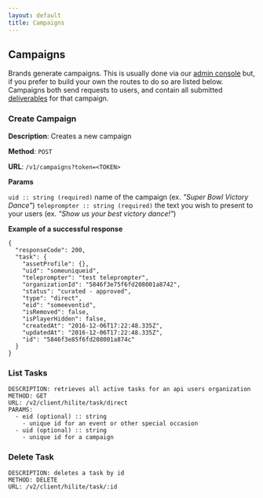 ```yaml
---
layout: default
title: Campaigns
---
```


## Campaigns

Brands generate campaigns. This is usually done via our [admin console](https://admin.hilite.media) but, if you prefer to build your own the routes to do so are listed below. Campaigns both send requests to users, and contain all submitted [deliverables](/deliverables.html) for that campaign.


### Create Campaign
    
**Description**: Creates a new campaign 

**Method**: `POST`

**URL**: `/v1/campaigns?token=<TOKEN>`

**Params**    
      
`uid :: string (required)` name of the campaign (ex. _"Super Bowl Victory Dance"_)
`teleprompter :: string (required)` the text you wish to present to your users (ex. _"Show us your best victory dance!"_)

**Example of a successful response**
        
    {
      "responseCode": 200,
      "task": { 
        "assetProfile": {},
        "uid": "someuniqueid",
        "teleprompter": "test teleprompter",
        "organizationId": "5846f3e75f6fd208001a8742",
        "status": "curated - approved",
        "type": "direct",
        "eid": "someeventid",
        "isRemoved": false,
        "isPlayerHidden": false,
        "createdAt": "2016-12-06T17:22:48.335Z",
        "updatedAt": "2016-12-06T17:22:48.335Z",
        "id": "5846f3e85f6fd208001a874c" 
      }       
    }    

### List Tasks

    DESCRIPTION: retrieves all active tasks for an api users organization
    METHOD: GET
    URL: /v2/client/hilite/task/direct
    PARAMS:
      - eid (optional) :: string
        - unique id for an event or other special occasion
      - uid (optional) :: string
        - unique id for a campaign


### Delete Task

    DESCRIPTION: deletes a task by id
    METHOD: DELETE
    URL: /v2/client/hilite/task/:id
